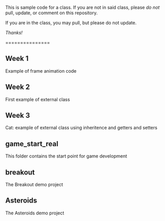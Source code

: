This is sample code for a class. If you are not in said class, please *do not* pull, update, or comment on this repository.

If you are in the class, you may pull, but please do not update.

_Thanks!_

===============


Week 1
-----------------
Example of frame animation code


Week 2
-----------------
First example of external class

Week 3
-----------------
Cat: example of external class using inheritence and getters and setters


game_start_real
-----------------
This folder contains the start point for game development


breakout
-----------------
The Breakout demo project


Asteroids
-----------------
The Asteroids demo project